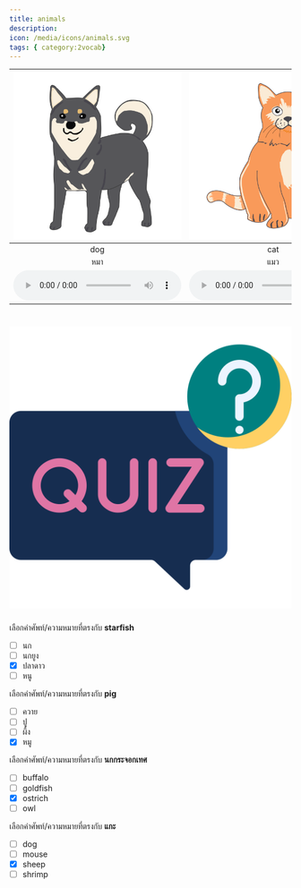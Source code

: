 ```yaml
---
title: animals
description: 
icon: /media/icons/animals.svg
tags: { category:2vocab}
---
```


<div class="carrousel">


|![](/media/img/animals/dog.svg)|![](/media/img/animals/cat.svg)|![](/media/img/animals/chicken.svg)|![](/media/img/animals/duck.svg)|![](/media/img/animals/bird.svg)|![](/media/img/animals/pig.svg)|![](/media/img/animals/rabbit.svg)|![](/media/img/animals/mouse.svg)|![](/media/img/animals/cow.svg)|![](/media/img/animals/buffalo.svg)|![](/media/img/animals/horse.svg)|![](/media/img/animals/sheep.svg)|![](/media/img/animals/goat.svg)|![](/media/img/animals/elephant.svg)|![](/media/img/animals/fish.svg)|![](/media/img/animals/crab.svg)|![](/media/img/animals/shrimp.svg)|![](/media/img/animals/starfish.svg)|![](/media/img/animals/goldfish.svg)|![](/media/img/animals/butterfly.svg)|![](/media/img/animals/dragonfly.svg)|![](/media/img/animals/bee.svg)|![](/media/img/animals/bat.svg)|![](/media/img/animals/parrot.svg)|![](/media/img/animals/peacock.svg)|![](/media/img/animals/shellfish.svg)|![](/media/img/animals/eagle.svg)|![](/media/img/animals/owl.svg)|![](/media/img/animals/vulture.svg)|![](/media/img/animals/ostrich.svg)|![](/media/img/animals/turkey.svg)|
| :----: | :----: | :----: | :----: | :----: | :----: | :----: | :----: | :----: | :----: | :----: | :----: | :----: | :----: | :----: | :----: | :----: | :----: | :----: | :----: | :----: | :----: | :----: | :----: | :----: | :----: | :----: | :----: | :----: | :----: | :----: |
|dog|cat|chicken|duck|bird|pig|rabbit|mouse|cow|buffalo|horse|sheep|goat|elephant|fish|crab|shrimp|starfish|goldfish|butterfly|dragonfly|bee|bat|parrot|peacock|shellfish|eagle|owl|vulture|ostrich|turkey|
|หมา|แมว|ไก่|เป็ด|นก|หมู|กระต่าย|หนู|วัว|ควาย|ม้า|แกะ|แพะ|ช้าง|ปลา|ปู|กุ้ง|ปลาดาว|ปลาทอง|ผีเสื้อ|แมลงปอ|ผึ้ง|ค้างคาว|นกแก้ว|นกยูง|หอย|นกอินทรี|นกฮูก|อีแร้ง|นกกระจอกเทศ|ไก่งวง|
|![](/media/audio/dog.mp3)|![](/media/audio/cat.mp3)|![](/media/audio/chicken.mp3)|![](/media/audio/duck.mp3)|![](/media/audio/bird.mp3)|![](/media/audio/pig.mp3)|![](/media/audio/rabbit.mp3)|![](/media/audio/mouse.mp3)|![](/media/audio/cow.mp3)|![](/media/audio/buffalo.mp3)|![](/media/audio/horse.mp3)|![](/media/audio/sheep.mp3)|![](/media/audio/goat.mp3)|![](/media/audio/elephant.mp3)|![](/media/audio/fish.mp3)|![](/media/audio/crab.mp3)|![](/media/audio/shrimp.mp3)|![](/media/audio/starfish.mp3)|![](/media/audio/goldfish.mp3)|![](/media/audio/butterfly.mp3)|![](/media/audio/dragonfly.mp3)|![](/media/audio/bee.mp3)|![](/media/audio/bat.mp3)|![](/media/audio/parrot.mp3)|![](/media/audio/peacock.mp3)|![](/media/audio/shellfish.mp3)|![](/media/audio/eagle.mp3)|![](/media/audio/owl.mp3)|![](/media/audio/vulture.mp3)|![](/media/audio/ostrich.mp3)|![](/media/audio/turkey.mp3)|

</div>



# ![icon](/media/icons/quiz.svg) 


 เลือกคำศัพท์/ความหมายที่ตรงกับ **starfish**
 - [ ] นก
 - [ ] นกยูง
 - [x] ปลาดาว
 - [ ] หนู

 เลือกคำศัพท์/ความหมายที่ตรงกับ **pig**
 - [ ] ควาย
 - [ ] ปู
 - [ ] ผึ้ง
 - [x] หมู

 เลือกคำศัพท์/ความหมายที่ตรงกับ **นกกระจอกเทศ**
 - [ ] buffalo
 - [ ] goldfish
 - [x] ostrich
 - [ ] owl

 เลือกคำศัพท์/ความหมายที่ตรงกับ **แกะ**
 - [ ] dog
 - [ ] mouse
 - [x] sheep
 - [ ] shrimp
